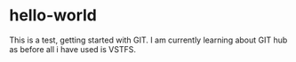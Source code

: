 # hello-world
This is a test, getting started with GIT.
I am currently learning about GIT hub as before all i have used is VSTFS.
